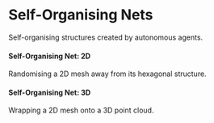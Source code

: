 # Self-Organising Nets #

Self-organising structures created by autonomous agents.

#### Self-Organising Net: 2D ####

Randomising a 2D mesh away from its hexagonal structure.

#### Self-Organising Net: 3D ####

Wrapping a 2D mesh onto a 3D point cloud.

